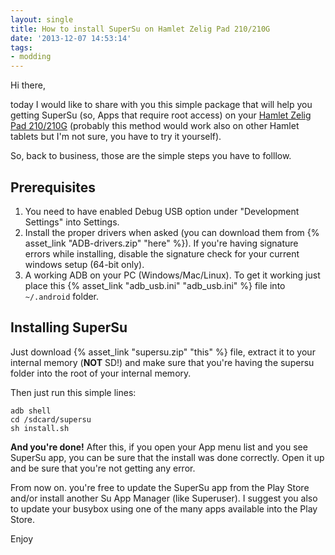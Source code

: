 ```yaml
---
layout: single
title: How to install SuperSu on Hamlet Zelig Pad 210/210G
date: '2013-12-07 14:53:14'
tags:
- modding
---
```


Hi there,

today I would like to share with you this simple package that will help you getting SuperSu (so, Apps that require root access) on your [Hamlet Zelig Pad 210/210G](http://english.hamletcom.com/products/xzpad210g.aspx) (probably this method would work also on other Hamlet tablets but I'm not sure, you have to try it yourself).

So, back to business, those are the simple steps you have to folllow.

## Prerequisites

1.  You need to have enabled Debug USB option under "Development Settings" into Settings.
2.  Install the proper drivers when asked (you can download them from {% asset_link "ADB-drivers.zip" "here" %}).
    <span class="text-muted">If you're having signature errors while installing, disable the signature check for your current windows setup (64-bit only).</span>
3.  A working ADB on your PC (Windows/Mac/Linux). To get it working just place this {% asset_link "adb_usb.ini" "adb_usb.ini" %} file into `~/.android` folder.

## Installing SuperSu

Just download {% asset_link "supersu.zip" "this" %} file, extract it to your internal memory (**NOT** SD!) and make sure that you're having the supersu folder into the root of your internal memory.

Then just run this simple lines:

```
adb shell
cd /sdcard/supersu
sh install.sh
```

**And you're done!** After this, if you open your App menu list and you see SuperSu app, you can be sure that the install was done correctly. Open it up and be sure that you're not getting any error.

From now on. you're free to update the SuperSu app from the Play Store and/or install another Su App Manager (like Superuser). I suggest you also to update your busybox using one of the many apps available into the Play Store.

Enjoy